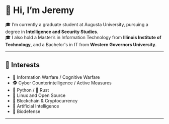 # 👋 Hi, I’m Jeremy

🎓 I’m currently a graduate student at Augusta University, pursuing a degree in **Intelligence and Security Studies**.  
🎓 I also hold a Master’s in Information Technology from **Illinois Institute of Technology**, and a Bachelor's in IT from **Western Governors University**.

---

## 👀 Interests

- 🧠 Information Warfare / Cognitive Warfare
- 🕵️ Cyber Counterintelligence / Active Measures
- 🐍 Python / 🦀 Rust
- 🐧 Linux and Open Source
- 🔗 Blockchain & Cryptocurrency
- 🤖 Artificial Intelligence
- 🦠 Biodefense

---


<!--
sysfailnet/sysfailnet is a ✨ special ✨ repository because its `README.md` appears on your GitHub profile.
-->
